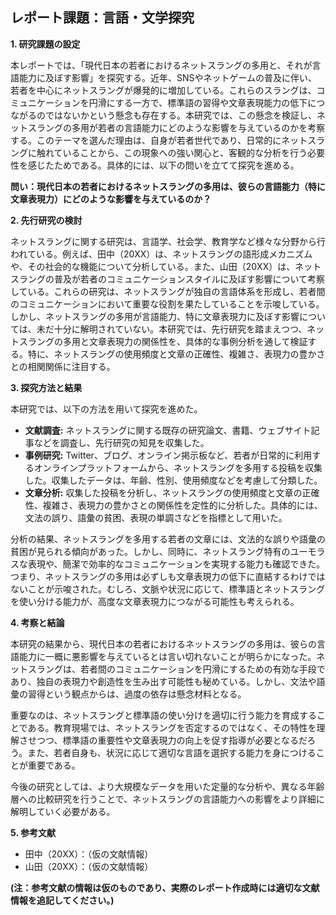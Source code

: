 ## レポート課題：言語・文学探究

**1. 研究課題の設定**

本レポートでは、「現代日本の若者におけるネットスラングの多用と、それが言語能力に及ぼす影響」を探究する。近年、SNSやネットゲームの普及に伴い、若者を中心にネットスラングが爆発的に増加している。これらのスラングは、コミュニケーションを円滑にする一方で、標準語の習得や文章表現能力の低下につながるのではないかという懸念も存在する。本研究では、この懸念を検証し、ネットスラングの多用が若者の言語能力にどのような影響を与えているのかを考察する。このテーマを選んだ理由は、自身が若者世代であり、日常的にネットスラングに触れていることから、この現象への強い関心と、客観的な分析を行う必要性を感じたためである。具体的には、以下の問いを立てて探究を進める。

**問い：現代日本の若者におけるネットスラングの多用は、彼らの言語能力（特に文章表現力）にどのような影響を与えているのか？**


**2. 先行研究の検討**

ネットスラングに関する研究は、言語学、社会学、教育学など様々な分野から行われている。例えば、田中（20XX）は、ネットスラングの語形成メカニズムや、その社会的な機能について分析している。また、山田（20XX）は、ネットスラングの普及が若者のコミュニケーションスタイルに及ぼす影響について考察している。これらの研究は、ネットスラングが独自の言語体系を形成し、若者間のコミュニケーションにおいて重要な役割を果たしていることを示唆している。しかし、ネットスラングの多用が言語能力、特に文章表現力に及ぼす影響については、未だ十分に解明されていない。本研究では、先行研究を踏まえつつ、ネットスラングの多用と文章表現力の関係性を、具体的な事例分析を通して検証する。特に、ネットスラングの使用頻度と文章の正確性、複雑さ、表現力の豊かさとの相関関係に注目する。


**3. 探究方法と結果**

本研究では、以下の方法を用いて探究を進めた。

* **文献調査:** ネットスラングに関する既存の研究論文、書籍、ウェブサイト記事などを調査し、先行研究の知見を収集した。
* **事例研究:**  Twitter、ブログ、オンライン掲示板など、若者が日常的に利用するオンラインプラットフォームから、ネットスラングを多用する投稿を収集した。収集したデータは、年齢、性別、使用頻度などを考慮して分類した。
* **文章分析:** 収集した投稿を分析し、ネットスラングの使用頻度と文章の正確性、複雑さ、表現力の豊かさとの関係性を定性的に分析した。具体的には、文法の誤り、語彙の貧困、表現の単調さなどを指標として用いた。

分析の結果、ネットスラングを多用する若者の文章には、文法的な誤りや語彙の貧困が見られる傾向があった。しかし、同時に、ネットスラング特有のユーモラスな表現や、簡潔で効率的なコミュニケーションを実現する能力も確認できた。つまり、ネットスラングの多用は必ずしも文章表現力の低下に直結するわけではないことが示唆された。むしろ、文脈や状況に応じて、標準語とネットスラングを使い分ける能力が、高度な文章表現力につながる可能性も考えられる。


**4. 考察と結論**

本研究の結果から、現代日本の若者におけるネットスラングの多用は、彼らの言語能力に一概に悪影響を与えているとは言い切れないことが明らかになった。ネットスラングは、若者間のコミュニケーションを円滑にするための有効な手段であり、独自の表現力や創造性を生み出す可能性も秘めている。しかし、文法や語彙の習得という観点からは、過度の依存は懸念材料となる。

重要なのは、ネットスラングと標準語の使い分けを適切に行う能力を育成することである。教育現場では、ネットスラングを否定するのではなく、その特性を理解させつつ、標準語の重要性や文章表現力の向上を促す指導が必要となるだろう。また、若者自身も、状況に応じて適切な言語を選択する能力を身につけることが重要である。

今後の研究としては、より大規模なデータを用いた定量的な分析や、異なる年齢層への比較研究を行うことで、ネットスラングの言語能力への影響をより詳細に解明していく必要がある。


**5. 参考文献**

* 田中（20XX）：（仮の文献情報）
* 山田（20XX）：（仮の文献情報）


**(注：参考文献の情報は仮のものであり、実際のレポート作成時には適切な文献情報を追記してください。)**
